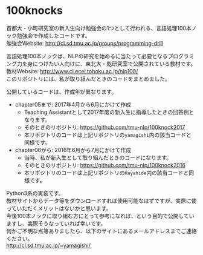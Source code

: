 # 100knocks

首都大・小町研究室の新入生向け勉強会の1つとして行われる、言語処理100本ノック勉強会で作成したコードです。  
勉強会Website: http://cl.sd.tmu.ac.jp/groups/programming-drill    

言語処理100本ノックは、NLPの研究を始めるに当たって必要となるプログラミング力を身につけたい人向けに、東北大・乾研究室で公開されている教材です。  
教材Website: http://www.cl.ecei.tohoku.ac.jp/nlp100/  
このリポジトリには、私が取り組んだときのコードをまとめました。

公開しているコードは、作成年が異なります。
- chapter05まで: 2017年4月から6月にかけて作成  
    - Teaching Assistantとして2017年度の新入生に指導したときの回答例となります。
    - そのときのリポジトリ: https://github.com/tmu-nlp/100knock2017
    - 本リポジトリのコードは上記リポジトリの`yamagishi`内の該当コードと同様です。
- chapter06から: 2016年6月から7月にかけて作成
    - 当時、私が新入生として取り組んだときのコードになります。
    - そのときのリポジトリ: https://github.com/tmu-nlp/100knock2016
    - 本リポジトリのコードは上記リポジトリの`Hayahide`内の該当コードと同様です。

Python3系の実装です。  
教材サイトからデータ等をダウンロードすれば使用可能なはずですが、実際に使っていただくメリットはないかと思います。  
今後100本ノックに取り組む方にとって参考になれば、という目的で公開していますし、実際そうなっていれば幸いです。  
何かご不明な点等ありましたら、以下のサイトにあるメールアドレスまでご連絡ください。  
http://cl.sd.tmu.ac.jp/~yamagishi/
